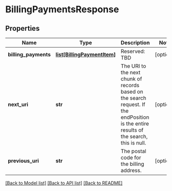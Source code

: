 # BillingPaymentsResponse

## Properties
Name | Type | Description | Notes
------------ | ------------- | ------------- | -------------
**billing_payments** | [**list[BillingPaymentItem]**](BillingPaymentItem.md) | Reserved: TBD | [optional] 
**next_uri** | **str** | The URI to the next chunk of records based on the search request. If the endPosition is the entire results of the search, this is null.  | [optional] 
**previous_uri** | **str** | The postal code for the billing address. | [optional] 

[[Back to Model list]](../README.md#documentation-for-models) [[Back to API list]](../README.md#documentation-for-api-endpoints) [[Back to README]](../README.md)


